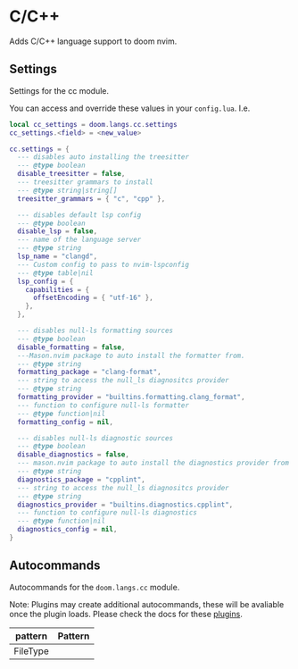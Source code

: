 # C/C++

Adds C/C++ language support to doom nvim.


## Settings

Settings for the cc module.

You can access and override these values in your `config.lua`. I.e.
```lua
local cc_settings = doom.langs.cc.settings
cc_settings.<field> = <new_value>
```
```lua
cc.settings = {
  --- disables auto installing the treesitter
  --- @type boolean
  disable_treesitter = false,
  --- treesitter grammars to install
  --- @type string|string[]
  treesitter_grammars = { "c", "cpp" },

  --- disables default lsp config
  --- @type boolean
  disable_lsp = false,
  --- name of the language server
  --- @type string
  lsp_name = "clangd",
  --- Custom config to pass to nvim-lspconfig
  --- @type table|nil
  lsp_config = {
    capabilities = {
      offsetEncoding = { "utf-16" },
    },
  },

  --- disables null-ls formatting sources
  --- @type boolean
  disable_formatting = false,
  ---Mason.nvim package to auto install the formatter from.
  --- @type string
  formatting_package = "clang-format",
  --- string to access the null_ls diagnositcs provider
  --- @type string
  formatting_provider = "builtins.formatting.clang_format",
  --- function to configure null-ls formatter
  --- @type function|nil
  formatting_config = nil,

  --- disables null-ls diagnostic sources
  --- @type boolean
  disable_diagnostics = false,
  --- mason.nvim package to auto install the diagnostics provider from
  --- @type string
  diagnostics_package = "cpplint",
  --- string to access the null_ls diagnositcs provider
  --- @type string
  diagnostics_provider = "builtins.diagnostics.cpplint",
  --- function to configure null-ls diagnostics
  --- @type function|nil
  diagnostics_config = nil,
}

```

## Autocommands

Autocommands for the `doom.langs.cc` module.

Note: Plugins may create additional autocommands, these will be avaliable once
the plugin loads.  Please check the docs for these [plugins](#plugins-packages).

|  pattern | Pattern |
| -------- | ------- |
| FileType |
